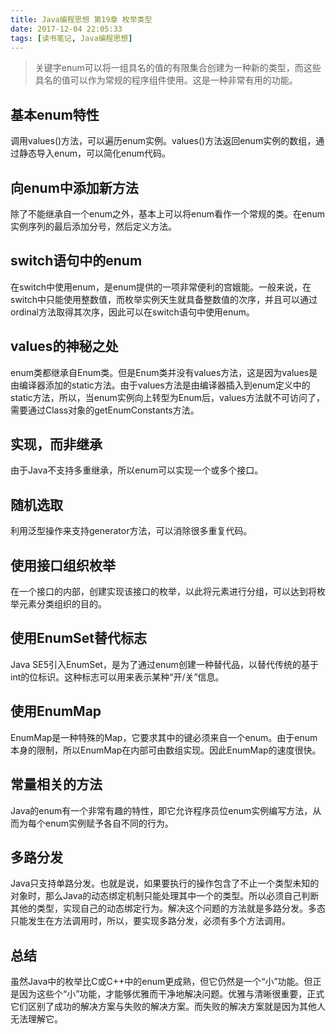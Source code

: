 ```yaml
---
title: Java编程思想 第19章 枚举类型
date: 2017-12-04 22:05:33
tags: [读书笔记, Java编程思想]
---
```

> 关键字enum可以将一组具名的值的有限集合创建为一种新的类型，而这些具名的值可以作为常规的程序组件使用。这是一种非常有用的功能。

<!--more-->

## 基本enum特性

调用values()方法，可以遍历enum实例。values()方法返回enum实例的数组，通过静态导入enum，可以简化enum代码。

## 向enum中添加新方法

除了不能继承自一个enum之外，基本上可以将enum看作一个常规的类。在enum实例序列的最后添加分号，然后定义方法。

## switch语句中的enum

在switch中使用enum，是enum提供的一项非常便利的宫娥能。一般来说，在switch中只能使用整数值，而枚举实例天生就具备整数值的次序，并且可以通过ordinal方法取得其次序，因此可以在switch语句中使用enum。

## values的神秘之处

enum类都继承自Enum类。但是Enum类并没有values方法，这是因为values是由编译器添加的static方法。由于values方法是由编译器插入到enum定义中的static方法，所以，当enum实例向上转型为Enum后，values方法就不可访问了，需要通过Class对象的getEnumConstants方法。

## 实现，而非继承

由于Java不支持多重继承，所以enum可以实现一个或多个接口。

## 随机选取

利用泛型操作来支持generator方法，可以消除很多重复代码。

## 使用接口组织枚举

在一个接口的内部，创建实现该接口的枚举，以此将元素进行分组，可以达到将枚举元素分类组织的目的。

## 使用EnumSet替代标志

Java SE5引入EnumSet，是为了通过enum创建一种替代品，以替代传统的基于int的位标识。这种标志可以用来表示某种“开/关”信息。

## 使用EnumMap

EnumMap是一种特殊的Map，它要求其中的键必须来自一个enum。由于enum本身的限制，所以EnumMap在内部可由数组实现。因此EnumMap的速度很快。

## 常量相关的方法

Java的enum有一个非常有趣的特性，即它允许程序员位enum实例编写方法，从而为每个enum实例赋予各自不同的行为。

## 多路分发

Java只支持单路分发。也就是说，如果要执行的操作包含了不止一个类型未知的对象时，那么Java的动态绑定机制只能处理其中一个的类型。所以必须自己判断其他的类型，实现自己的动态绑定行为。解决这个问题的方法就是多路分发。多态只能发生在方法调用时，所以，要实现多路分发，必须有多个方法调用。

## 总结

虽然Java中的枚举比C或C++中的enum更成熟，但它仍然是一个“小”功能。但正是因为这些个“小”功能，才能够优雅而干净地解决问题。优雅与清晰很重要，正式它们区别了成功的解决方案与失败的解决方案。而失败的解决方案就是因为其他人无法理解它。